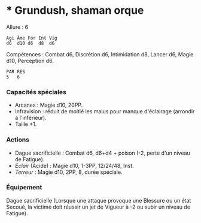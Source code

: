 # * Grundush, shaman orque

Allure : 6

	Agi	Âme	For	Int	Vig
	d6	d10	d6	d8	d6

Compétences : Combat d6, Discrétion d6, Intimidation d8, Lancer d6, Magie d10, Perception d6.

	PAR	RES
	5	6

### Capacités spéciales
- Arcanes : Magie d10, 20PP.
- Infravision : réduit de moitié les malus pour manque d'éclairage (arrondir à l'inférieur).
- Taille +1.

### Actions
- Dague sacrificielle : Combat d6, d6+d4 + poison (-2, perte d'un niveau de Fatigue).
- _Eclair_ (Acide) : Magie d10, 1-3PP, 12/24/48, Inst.
- _Terreur_ : Magie d10, 2PP, 8, durée spéciale.

### Équipement
Dague sacrificielle (Lorsque une attaque provoque une Blessure ou un état Secoué, la victime doit réussir un jet de Vigueur à -2 ou subir un niveau de Fatigue).
